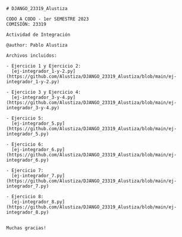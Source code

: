     # DJANGO_23319_Alustiza
    
    CODO A CODO - 1er SEMESTRE 2023
    COMISIÓN: 23319
    
    Actividad de Integración

    @author: Pablo Alustiza

    Archivos incluidos:

    - Ejercicio 1 y Ejercicio 2: 
      [ej-integrador_1-y-2.py](https://github.com/Alustiza/DJANGO_23319_Alustiza/blob/main/ej-integrador_1-y-2.py)

    - Ejercicio 3 y Ejercicio 4: 
      [ej-integrador_3-y-4.py](https://github.com/Alustiza/DJANGO_23319_Alustiza/blob/main/ej-integrador_3-y-4.py)

    - Ejercicio 5: 
      [ej-integrador_5.py](https://github.com/Alustiza/DJANGO_23319_Alustiza/blob/main/ej-integrador_5.py)

    - Ejercicio 6: 
      [ej-integrador_6.py](https://github.com/Alustiza/DJANGO_23319_Alustiza/blob/main/ej-integrador_6.py)

    - Ejercicio 7: 
      [ej-integrador_7.py](https://github.com/Alustiza/DJANGO_23319_Alustiza/blob/main/ej-integrador_7.py)

    - Ejercicio 8: 
      [ej-integrador_8.py](https://github.com/Alustiza/DJANGO_23319_Alustiza/blob/main/ej-integrador_8.py)


    Muchas gracias!
    







